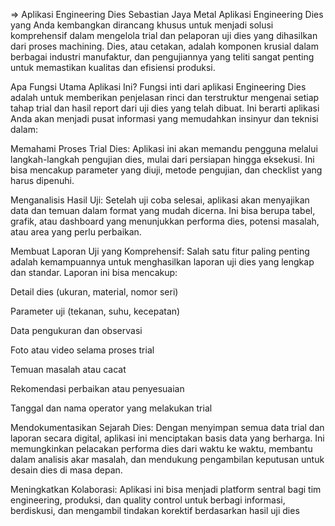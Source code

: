 => Aplikasi Engineering Dies Sebastian Jaya Metal
Aplikasi Engineering Dies yang Anda kembangkan dirancang khusus untuk menjadi solusi komprehensif dalam mengelola trial dan pelaporan uji dies yang dihasilkan dari proses machining. Dies, atau cetakan, adalah komponen krusial dalam berbagai industri manufaktur, dan pengujiannya yang teliti sangat penting untuk memastikan kualitas dan efisiensi produksi.

Apa Fungsi Utama Aplikasi Ini?
Fungsi inti dari aplikasi Engineering Dies adalah untuk memberikan penjelasan rinci dan terstruktur mengenai setiap tahap trial dan hasil report dari uji dies yang telah dibuat. Ini berarti aplikasi Anda akan menjadi pusat informasi yang memudahkan insinyur dan teknisi dalam:

Memahami Proses Trial Dies: Aplikasi ini akan memandu pengguna melalui langkah-langkah pengujian dies, mulai dari persiapan hingga eksekusi. Ini bisa mencakup parameter yang diuji, metode pengujian, dan checklist yang harus dipenuhi.

Menganalisis Hasil Uji: Setelah uji coba selesai, aplikasi akan menyajikan data dan temuan dalam format yang mudah dicerna. Ini bisa berupa tabel, grafik, atau dashboard yang menunjukkan performa dies, potensi masalah, atau area yang perlu perbaikan.

Membuat Laporan Uji yang Komprehensif: Salah satu fitur paling penting adalah kemampuannya untuk menghasilkan laporan uji dies yang lengkap dan standar. Laporan ini bisa mencakup:

Detail dies (ukuran, material, nomor seri)

Parameter uji (tekanan, suhu, kecepatan)

Data pengukuran dan observasi

Foto atau video selama proses trial

Temuan masalah atau cacat

Rekomendasi perbaikan atau penyesuaian

Tanggal dan nama operator yang melakukan trial

Mendokumentasikan Sejarah Dies: Dengan menyimpan semua data trial dan laporan secara digital, aplikasi ini menciptakan basis data yang berharga. Ini memungkinkan pelacakan performa dies dari waktu ke waktu, membantu dalam analisis akar masalah, dan mendukung pengambilan keputusan untuk desain dies di masa depan.

Meningkatkan Kolaborasi: Aplikasi ini bisa menjadi platform sentral bagi tim engineering, produksi, dan quality control untuk berbagi informasi, berdiskusi, dan mengambil tindakan korektif berdasarkan hasil uji dies
